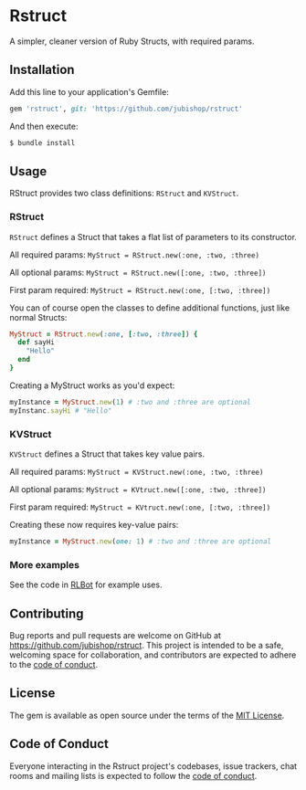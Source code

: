 # Rstruct

A simpler, cleaner version of Ruby Structs, with required params.

## Installation

Add this line to your application's Gemfile:

```ruby
gem 'rstruct', git: 'https://github.com/jubishop/rstruct'
```

And then execute:

```sh
$ bundle install
```

## Usage

RStruct provides two class definitions:  `RStruct` and `KVStruct`.

### RStruct

`RStruct` defines a Struct that takes a flat list of parameters to its constructor.

All required params:  `MyStruct = RStruct.new(:one, :two, :three)`

All optional params:  `MyStruct = RStruct.new([:one, :two, :three])`

First param required:  `MyStruct = RStruct.new(:one, [:two, :three])`

You can of course open the classes to define additional functions, just like normal Structs:

```ruby
MyStruct = RStruct.new(:one, [:two, :three]) {
  def sayHi
    "Hello"
  end
}
```

Creating a MyStruct works as you'd expect:

```ruby
myInstance = MyStruct.new(1) # :two and :three are optional
myInstanc.sayHi # "Hello"
```

### KVStruct

`KVStruct` defines a Struct that takes key value pairs.

All required params:  `MyStruct = KVStruct.new(:one, :two, :three)`

All optional params:  `MyStruct = KVtruct.new([:one, :two, :three])`

First param required:  `MyStruct = KVtruct.new(:one, [:two, :three])`

Creating these now requires key-value pairs:

```ruby
myInstance = MyStruct.new(one: 1) # :two and :three are optional
```

### More examples

See the code in [RLBot](https://github.com/jubishop/RLBot) for example uses.

## Contributing

Bug reports and pull requests are welcome on GitHub at https://github.com/jubishop/rstruct. This project is intended to be a safe, welcoming space for collaboration, and contributors are expected to adhere to the [code of conduct](https://github.com/jubishop/rstruct/blob/master/CODE_OF_CONDUCT.md).

## License

The gem is available as open source under the terms of the [MIT License](https://opensource.org/licenses/MIT).

## Code of Conduct

Everyone interacting in the Rstruct project's codebases, issue trackers, chat rooms and mailing lists is expected to follow the [code of conduct](https://github.com/[USERNAME]/rstruct/blob/master/CODE_OF_CONDUCT.md).
